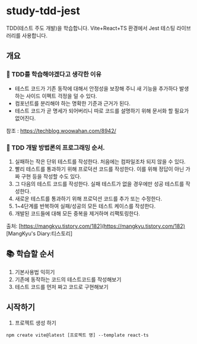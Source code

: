 # study-tdd-jest
TDD(테스트 주도 개발)을 학습합니다. 
Vite+React+TS 환경에서 Jest 테스팅 라이브러리를 사용합니다.

## 개요
### 🧐 TDD를 학습해야겠다고 생각한 이유
- 테스트 코드가 기존 동작에 대해서 안정성을 보장해 주니 새 기능을 추가하다 발생하는 사이드 이펙트 걱정을 덜 수 있다.
- 컴포넌트를 분리해야 하는 명확한 기준과 근거가 된다.
- 테스트 코드가 곧 명세가 되어버리니 따로 코드를 설명하기 위해 문서화 할 필요가 없어진다.

참조 : https://techblog.woowahan.com/8942/

### 🔧 TDD 개발 방법론의 프로그래밍 순서.
1. 실패하는 작은 단위 테스트를 작성한다. 처음에는 컴파일조차 되지 않을 수 있다.
2. 빨리 테스트를 통과하기 위해 프로덕션 코드를 작성한다. 이를 위해 정답이 아닌 가짜 구현 등을 작성할 수도 있다.
3. 그 다음의 테스트 코드를 작성한다. 실패 테스트가 없을 경우에만 성공 테스트를 작성한다.
4. 새로운 테스트를 통과하기 위해 프로덕션 코드를 추가 또는 수정한다.
5. 1~4단계를 반복하여 실패/성공의 모든 테스트 케이스를 작성한다.
6. 개발된 코드들에 대해 모든 중복을 제거하며 리팩토링한다.

출처: [https://mangkyu.tistory.com/182](https://mangkyu.tistory.com/182) [MangKyu's Diary:티스토리]

## 📚 학습할 순서
1. 기본사용법 익히기
2. 기존에 동작하는 코드의 테스트코드를 작성해보기
3. 테스트 코드를 먼저 짜고 코드로 구현해보기

## 시작하기
1. 프로젝트 생성 하기

``` 
npm create vite@latest [프로젝트 명] --template react-ts
```
   
